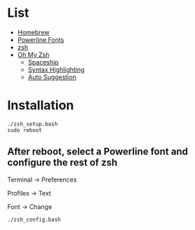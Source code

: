 <!-- Inspired by:
* https://dev.to/aspittel/my-terminal-setup-iterm2--zsh--30lm
* https://www.freecodecamp.org/news/jazz-up-your-zsh-terminal-in-seven-steps-a-visual-guide-e81a8fd59a38/ -->
# List
* [Homebrew](https://brew.sh/)
* [Powerline Fonts](https://github.com/powerline/fonts)
* [zsh](https://www.zsh.org/)
* [Oh My Zsh](https://github.com/robbyrussell/oh-my-zsh)
    * [Spaceship](https://github.com/denysdovhan/spaceship-prompt)
    * [Syntax Highlighting](https://github.com/zsh-users/zsh-syntax-highlighting)
    * [Auto Suggestion]()

# Installation
```
./zsh_setup.bash
sudo reboot
```

## After reboot, select a Powerline font and configure the rest of zsh

Terminal -> Preferences


Profiles -> Text

Font -> Change

```
./zsh_config.bash
```